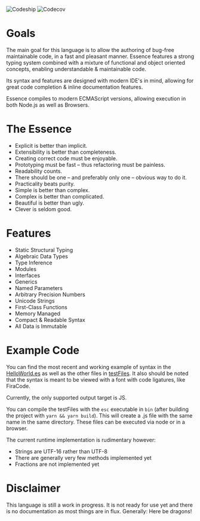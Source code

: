 ![Codeship](https://img.shields.io/codeship/a25dea30-b777-0135-b641-2e2e62b24312/master.svg?style=for-the-badge)
![Codecov](https://img.shields.io/codecov/c/github/alexandertrefz/essence/master.svg?style=for-the-badge)

# Goals
The main goal for this language is to allow the authoring of bug-free maintainable code, in a fast and pleasant manner.
Essence features a strong typing system combined with a mixture of functional and object oriented concepts, enabling understandable & maintainable code.

Its syntax and features are designed with modern IDE's in mind, allowing for great code completion & inline documentation features.

Essence compiles to modern ECMAScript versions, allowing execution in both Node.js as well as Browsers.

# The Essence
* Explicit is better than implicit.
* Extensibility is better than completeness.
* Creating correct code must be enjoyable.
* Prototyping must be fast – thus refactoring must be painless.
* Readability counts.
* There should be one – and preferably only one – obvious way to do it.
* Practicality beats purity.
* Simple is better than complex.
* Complex is better than complicated.
* Beautiful is better than ugly.
* Clever is seldom good.

# Features
* Static Structural Typing
* Algebraic Data Types
* Type Inference
* Modules
* Interfaces
* Generics
* Named Parameters
* Arbitrary Precision Numbers
* Unicode Strings
* First-Class Functions
* Memory Managed
* Compact & Readable Syntax
* All Data is Immutable

# Example Code
You can find the most recent and working example of syntax in the [HelloWorld.es](testFiles/HelloWorld.es)
as well as the other files in [testFiles](testFiles). It also should be noted that the syntax is meant to
be viewed with a font with code ligatures, like FiraCode.

Currently, the only supported output target is JS.

You can compile the testFiles with the `esc` executable in `bin` (after building the project with `yarn && yarn build`). This will create a .js file with the same name in the same directory. These files can be executed via node or in a browser.

The current runtime implementation is rudimentary however:

- Strings are UTF-16 rather than UTF-8
- There are generally very few methods implemented yet
- Fractions are not implemented yet

# Disclaimer
This language is still a work in progress. It is not ready for use yet and there is no documentation as most things are in flux. Generally: Here be dragons!
